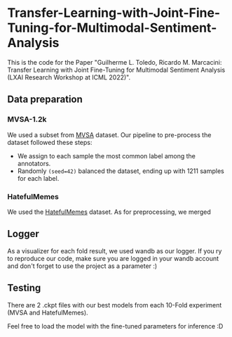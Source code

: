 # Transfer-Learning-with-Joint-Fine-Tuning-for-Multimodal-Sentiment-Analysis

This is the code for the Paper "Guilherme L. Toledo, Ricardo M. Marcacini: Transfer Learning with Joint Fine-Tuning for Multimodal Sentiment Analysis (LXAI Research Workshop at ICML 2022)".

## Data preparation
### MVSA-1.2k
We used a subset from [MVSA](https://mcrlab.net/research/mvsa-sentiment-analysis-on-multi-view-social-data/) dataset.
Our pipeline to pre-process the dataset followed these steps:
- We assign to each sample the most common label among the annotators.
- Randomly `(seed=42)` balanced the dataset, ending up with 1211 samples for each label.
### HatefulMemes
We used the [HatefulMemes](https://ai.facebook.com/tools/hatefulmemes/) dataset. As for preprocessing, we merged 

## Logger
As a visualizer for each fold result, we used wandb as our logger.
If you ry to reproduce our code, make sure you are logged in your wandb account and don't forget to use the project as a parameter :)

## Testing
There are 2 .ckpt files with our best models from each 10-Fold experiment (MVSA and HatefulMemes).

Feel free to load the model with the fine-tuned parameters for inference :D
